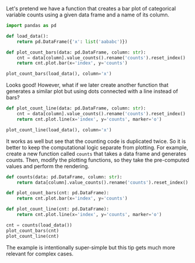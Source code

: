 Let's pretend we have a function that creates a bar plot of categorical variable 
counts using a given data frame and a name of its column. 

```python
import pandas as pd

def load_data():
    return pd.DataFrame({'x': list('aababc')})

def plot_count_bars(data: pd.DataFrame, column: str):
    cnt = data[column].value_counts().rename('counts').reset_index()
    return cnt.plot.bar(x='index', y='counts')

plot_count_bars(load_data(), column='x')
``` 

Looks good! However, what if we later create another function that generates
a similar plot but using dots connected with a line instead of bars?
```python
def plot_count_line(data: pd.DataFrame, column: str):
    cnt = data[column].value_counts().rename('counts').reset_index()
    return cnt.plot.line(x='index', y='counts', marker='o')

plot_count_line(load_data(), column='x')
```

It works as well but see that the counting code is duplicated twice. So it is 
better to keep the computational logic separate from plotting. For example, 
create a new function called `counts` that takes a data frame and generates
counts. Then, modify the plotting functions, so they take the pre-computed 
values and perform the rendering.
```python
def counts(data: pd.DataFrame, column: str):
    return data[column].value_counts().rename('counts').reset_index()

def plot_count_bars(cnt: pd.DataFrame):
    return cnt.plot.bar(x='index', y='counts')

def plot_count_line(cnt: pd.DataFrame):
    return cnt.plot.line(x='index', y='counts', marker='o')

cnt = counts(load_data())
plot_count_bars(cnt)
plot_count_line(cnt)
```

The example is intentionally super-simple but this tip gets much more relevant
for complex cases.  